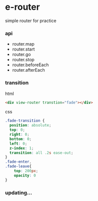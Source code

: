 # e-router
simple router for practice
### api
* router.map
* router.start
* router.go
* router.stop
* router.beforeEach
* router.afterEach

### transition
html
```html
<div view-router transtion="fade"></div>
```
css
```css
.fade-transition {
  position: absolute;
  top: 0;
  right: 0;
  bottom: 0;
  left: 0;
  z-index: 1;
  transition: all .2s ease-out;
}
.fade-enter,
.fade-leave{
    top: 200px;
    opacity: 0
}
```

### updating...